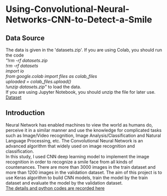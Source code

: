 # Using-Convolutional-Neural-Networks-CNN-to-Detect-a-Smile

## Data Source
The data is given in the 'datasets.zip'. If you are using Colab, you should run the code  
*"!rm -rf datasets.zip*  
*!rm -rf datasets*   
*import io*      
*from google.colab import files as colab_files*    
*uploaded = colab_files.upload()*    
*!unzip datasets.zip"*  to load the data.        
If you are using Jupyter Notebook, you should unzip the file for later use. [Dataset](https://github.com/sarahzhao21/Using-Convolutional-Neural-Networks-CNN-to-Detect-a-Smile/blob/e217e29e2ca488d39aff6a2ebd72d59abe9b32f6/datasets.zip)

## Introduction
Neural Network has enabled machines to view the world as humans do, perceive it in a similar manner and use the knowledge for complicated tasks such as Image/Video recognition, Image Analysis/Classification and Natural Language Processing, etc. The Convolutional Neural Network is an advanced algorithm that widely used on image recognition and classification.   
In this study, I used CNN deep learning model to implement the image recognition in order to recognize a smile face from all kinds of countenances. There are more than 3000 images in the train dataset and more than 1200 images in the validation dataset. The aim of this project is to use Keras algorithm to build CNN models, train the model by the train dataset and evaluate the model by the validation dataset.  
[The details and python codes are recorded here](https://github.com/sarahzhao21/Using-Convolutional-Neural-Networks-CNN-to-Detect-a-Smile/blob/e217e29e2ca488d39aff6a2ebd72d59abe9b32f6/Detect%20a%20smile%20in%20a%20image%20by%20CNN.ipynb)


